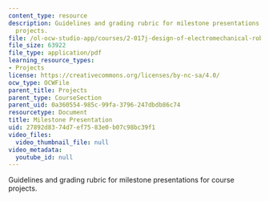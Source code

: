 ```yaml
---
content_type: resource
description: Guidelines and grading rubric for milestone presentations for course
  projects.
file: /ol-ocw-studio-app/courses/2-017j-design-of-electromechanical-robotic-systems-fall-2009/27892d8374d7ef7583e0b07c98bc39f1_MIT2_017JF09_milestone.pdf
file_size: 63922
file_type: application/pdf
learning_resource_types:
- Projects
license: https://creativecommons.org/licenses/by-nc-sa/4.0/
ocw_type: OCWFile
parent_title: Projects
parent_type: CourseSection
parent_uid: 0a360554-985c-99fa-3796-247dbdb86c74
resourcetype: Document
title: Milestone Presentation
uid: 27892d83-74d7-ef75-83e0-b07c98bc39f1
video_files:
  video_thumbnail_file: null
video_metadata:
  youtube_id: null
---
```

Guidelines and grading rubric for milestone presentations for course projects.